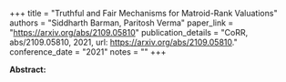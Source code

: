 +++
title = "Truthful and Fair Mechanisms for Matroid-Rank Valuations"
authors = "Siddharth Barman, Paritosh Verma"
paper_link = "https://arxiv.org/abs/2109.05810"
publication_details = "CoRR, abs/2109.05810, 2021, url: <a href='https://arxiv.org/abs/2109.05810' target='_blank'>https://arxiv.org/abs/2109.05810</a>."
conference_date = "2021"
notes = ""
+++

<b>Abstract:</b>
